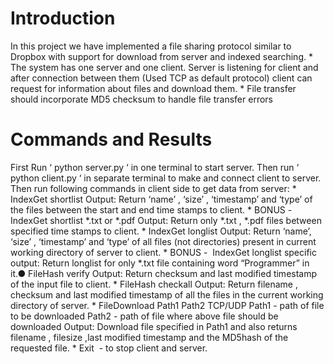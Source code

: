 # Introduction

In this project we have implemented a file sharing protocol similar to Dropbox with
support for download from server and indexed searching.
	* The system has one server and one client. Server is listening for client and
	after connection between them (Used TCP as default protocol) client can
	request for information about files and download them.
	* File transfer should incorporate MD5 checksum to handle file transfer errors


# Commands and Results

First Run ‘ python server.py ‘ in one terminal to start server. Then run ‘ python
client.py ‘ in separate terminal to make and connect client to server.
Then run following commands in client side to get data from server:
	* IndexGet shortlist <starttimestamp> <endtimestamp>
	Output: Return ‘name’ , ‘size’ , ‘timestamp’ and ‘type’ of the files between
	the start and end time stamps to client.
	* BONUS​ - ​ IndexGet shortlist <starttimestamp> <endtimestamp> *.txt or *.pdf
	Output: Return only *.txt , *.pdf files between specified time stamps to client.
	* IndexGet longlist
	Output: Return ‘name’, ‘size’ , ‘timestamp’ and ‘type’ of all files (not
	directories) present in current working directory of server to client.
	* BONUS​ - ​ IndexGet longlist specific
	output: Return longlist for only *.txt file containing word “Programmer” in it.● FileHash verify <FileName>
	Output:​ Return checksum and last modified timestamp of the input file to
	client.
	* FileHash checkall
	Output: Return filename , checksum and last modified timestamp of all the
	files in the current working directory of server.
	* FileDownload Path1 Path2 TCP/UDP
	Path1 - path of file to be downloaded
	Path2 - path of file where above file should be downloaded
	Output: Download file specified in Path1 and also returns filename , filesize
	,last modified timestamp and the MD5hash of the requested file.
	* Exit ​ - to stop client and server.